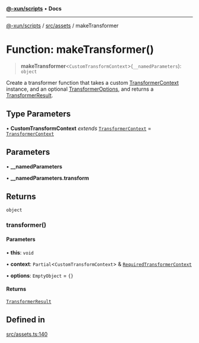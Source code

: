 [**@-xun/scripts**](../../../README.md) • **Docs**

***

[@-xun/scripts](../../../README.md) / [src/assets](../README.md) / makeTransformer

# Function: makeTransformer()

> **makeTransformer**\<`CustomTransformContext`\>(`__namedParameters`): `object`

Create a transformer function that takes a custom [TransformerContext](../type-aliases/TransformerContext.md)
instance, and an optional [TransformerOptions](../type-aliases/TransformerOptions.md), and returns a
[TransformerResult](../type-aliases/TransformerResult.md).

## Type Parameters

• **CustomTransformContext** *extends* [`TransformerContext`](../type-aliases/TransformerContext.md) = [`TransformerContext`](../type-aliases/TransformerContext.md)

## Parameters

• **\_\_namedParameters**

• **\_\_namedParameters.transform**

## Returns

`object`

### transformer()

#### Parameters

• **this**: `void`

• **context**: `Partial`\<`CustomTransformContext`\> & [`RequiredTransformerContext`](../type-aliases/RequiredTransformerContext.md)

• **options**: `EmptyObject` = `{}`

#### Returns

[`TransformerResult`](../type-aliases/TransformerResult.md)

## Defined in

[src/assets.ts:140](https://github.com/Xunnamius/xscripts/blob/59530a02df766279a72886cbc0ab5e0790db98cc/src/assets.ts#L140)

